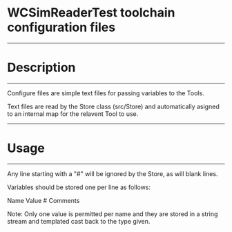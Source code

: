 # WCSimReaderTest toolchain configuration files

***********************
# Description
**********************

Configure files are simple text files for passing variables to the Tools.

Text files are read by the Store class (src/Store) and automatically asigned to an internal map for the relavent Tool to use.


************************
# Usage
************************

Any line starting with a "#" will be ignored by the Store, as will blank lines.

Variables should be stored one per line as follows:


Name Value # Comments 


Note: Only one value is permitted per name and they are stored in a string stream and templated cast back to the type given.

